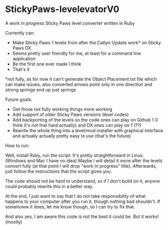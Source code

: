 # StickyPaws-levelevatorV0
A work in progress Sticky Paws level converter written in Ruby

Currently can:

 - Make Sticky Paws 1 levels from after the Catlyn Update work* on Sticky Paws DX
 - Seems pretty user friendly for me, at least for a command line application
 - Be the first one ever made I think
 - That's it

*not fully, as for now it can't generate the Object Placement.txt file which can make issues, also converted arrows point only in one direction and strong springs end up just springs

Future goals:

  - Get those not fully working things more working
  - Add support of older Sticky Paws versions (level codes)
  - Add backporting of the levels so the code ones can play on Github 1 (I think it's not that hard actually) and DX ones can play on 1 (??)
  - Rewrite the whole thing into a level/mod installer with graphical interface and actually actually pretty easy to use (that's the future)


How to run:

Well, install Ruby, run the script. It's pretty straightforward in Linux. (Windows and Mac I have no idea)
Maybe I will detail it more after the levels convert fully (at that point I will drop "work in progress" title).
Afterwards, just follow the instructions that the script gives you.

The code should not be hard to understand, so if I don't build on it, anyone could probably rewrite this in a better way. 

At the end, I just want to say that I do not take responsibility of what happens to your computer after you run it, though nothing bad shouldn't. If somehoww it does, let me know though, so I can try to fix that.

And also yes, I am aware this code is not the best it could be. But it works! (mostly)
